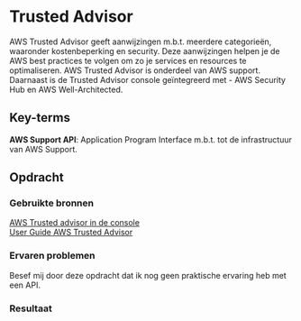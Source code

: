 # Trusted Advisor
AWS Trusted Advisor geeft aanwijzingen m.b.t. meerdere categorieën, waaronder kostenbeperking en security. Deze aanwijzingen helpen je de AWS best practices te volgen om zo je services en resources te optimaliseren. AWS Trusted Advisor is onderdeel van AWS support. Daarnaast is de Trusted Advisor console geïntegreerd met - AWS Security Hub en AWS Well-Architected. 

## Key-terms
**AWS Support API**: Application Program Interface m.b.t. tot de infrastructuur van AWS Support. 

## Opdracht
### Gebruikte bronnen
[AWS Trusted advisor in de console](https://us-east-1.console.aws.amazon.com/trustedadvisor/home?region=eu-central-1#/landing)  
[User Guide AWS Trusted Advisor](https://docs.aws.amazon.com/awssupport/latest/user/trusted-advisor.html)

### Ervaren problemen
Besef mij door deze opdracht dat ik nog geen praktische ervaring heb met een API. 

### Resultaat


